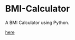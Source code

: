 # BMI-Calculator
A BMI Calculator using Python.

[here](https://colab.research.google.com/drive/1PxKcgUTgYFelbFdprpadzwGw0Q3wYVx3)
